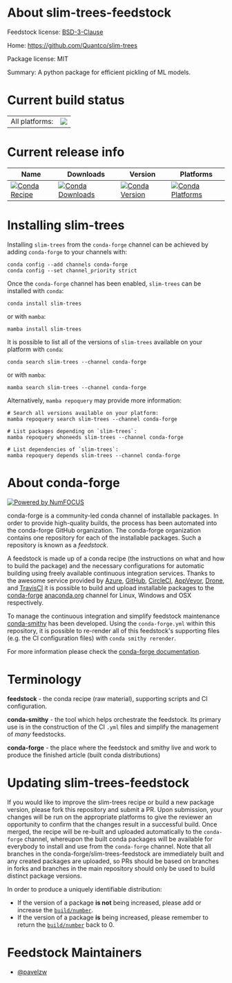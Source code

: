 About slim-trees-feedstock
==========================

Feedstock license: [BSD-3-Clause](https://github.com/conda-forge/slim-trees-feedstock/blob/main/LICENSE.txt)

Home: https://github.com/Quantco/slim-trees

Package license: MIT

Summary: A python package for efficient pickling of ML models.

Current build status
====================


<table><tr><td>All platforms:</td>
    <td>
      <a href="https://dev.azure.com/conda-forge/feedstock-builds/_build/latest?definitionId=18992&branchName=main">
        <img src="https://dev.azure.com/conda-forge/feedstock-builds/_apis/build/status/slim-trees-feedstock?branchName=main">
      </a>
    </td>
  </tr>
</table>

Current release info
====================

| Name | Downloads | Version | Platforms |
| --- | --- | --- | --- |
| [![Conda Recipe](https://img.shields.io/badge/recipe-slim--trees-green.svg)](https://anaconda.org/conda-forge/slim-trees) | [![Conda Downloads](https://img.shields.io/conda/dn/conda-forge/slim-trees.svg)](https://anaconda.org/conda-forge/slim-trees) | [![Conda Version](https://img.shields.io/conda/vn/conda-forge/slim-trees.svg)](https://anaconda.org/conda-forge/slim-trees) | [![Conda Platforms](https://img.shields.io/conda/pn/conda-forge/slim-trees.svg)](https://anaconda.org/conda-forge/slim-trees) |

Installing slim-trees
=====================

Installing `slim-trees` from the `conda-forge` channel can be achieved by adding `conda-forge` to your channels with:

```
conda config --add channels conda-forge
conda config --set channel_priority strict
```

Once the `conda-forge` channel has been enabled, `slim-trees` can be installed with `conda`:

```
conda install slim-trees
```

or with `mamba`:

```
mamba install slim-trees
```

It is possible to list all of the versions of `slim-trees` available on your platform with `conda`:

```
conda search slim-trees --channel conda-forge
```

or with `mamba`:

```
mamba search slim-trees --channel conda-forge
```

Alternatively, `mamba repoquery` may provide more information:

```
# Search all versions available on your platform:
mamba repoquery search slim-trees --channel conda-forge

# List packages depending on `slim-trees`:
mamba repoquery whoneeds slim-trees --channel conda-forge

# List dependencies of `slim-trees`:
mamba repoquery depends slim-trees --channel conda-forge
```


About conda-forge
=================

[![Powered by
NumFOCUS](https://img.shields.io/badge/powered%20by-NumFOCUS-orange.svg?style=flat&colorA=E1523D&colorB=007D8A)](https://numfocus.org)

conda-forge is a community-led conda channel of installable packages.
In order to provide high-quality builds, the process has been automated into the
conda-forge GitHub organization. The conda-forge organization contains one repository
for each of the installable packages. Such a repository is known as a *feedstock*.

A feedstock is made up of a conda recipe (the instructions on what and how to build
the package) and the necessary configurations for automatic building using freely
available continuous integration services. Thanks to the awesome service provided by
[Azure](https://azure.microsoft.com/en-us/services/devops/), [GitHub](https://github.com/),
[CircleCI](https://circleci.com/), [AppVeyor](https://www.appveyor.com/),
[Drone](https://cloud.drone.io/welcome), and [TravisCI](https://travis-ci.com/)
it is possible to build and upload installable packages to the
[conda-forge](https://anaconda.org/conda-forge) [anaconda.org](https://anaconda.org/)
channel for Linux, Windows and OSX respectively.

To manage the continuous integration and simplify feedstock maintenance
[conda-smithy](https://github.com/conda-forge/conda-smithy) has been developed.
Using the ``conda-forge.yml`` within this repository, it is possible to re-render all of
this feedstock's supporting files (e.g. the CI configuration files) with ``conda smithy rerender``.

For more information please check the [conda-forge documentation](https://conda-forge.org/docs/).

Terminology
===========

**feedstock** - the conda recipe (raw material), supporting scripts and CI configuration.

**conda-smithy** - the tool which helps orchestrate the feedstock.
                   Its primary use is in the construction of the CI ``.yml`` files
                   and simplify the management of *many* feedstocks.

**conda-forge** - the place where the feedstock and smithy live and work to
                  produce the finished article (built conda distributions)


Updating slim-trees-feedstock
=============================

If you would like to improve the slim-trees recipe or build a new
package version, please fork this repository and submit a PR. Upon submission,
your changes will be run on the appropriate platforms to give the reviewer an
opportunity to confirm that the changes result in a successful build. Once
merged, the recipe will be re-built and uploaded automatically to the
`conda-forge` channel, whereupon the built conda packages will be available for
everybody to install and use from the `conda-forge` channel.
Note that all branches in the conda-forge/slim-trees-feedstock are
immediately built and any created packages are uploaded, so PRs should be based
on branches in forks and branches in the main repository should only be used to
build distinct package versions.

In order to produce a uniquely identifiable distribution:
 * If the version of a package **is not** being increased, please add or increase
   the [``build/number``](https://docs.conda.io/projects/conda-build/en/latest/resources/define-metadata.html#build-number-and-string).
 * If the version of a package **is** being increased, please remember to return
   the [``build/number``](https://docs.conda.io/projects/conda-build/en/latest/resources/define-metadata.html#build-number-and-string)
   back to 0.

Feedstock Maintainers
=====================

* [@pavelzw](https://github.com/pavelzw/)


<!-- dummy commit to enable rerendering -->

